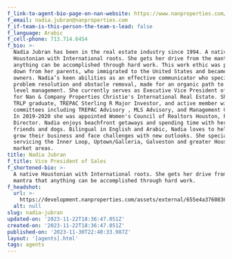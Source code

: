```yaml
---
f_link-to-agent-bio-page-on-nan-website: https://www.nanproperties.com/agents/75063-nadia-jubran
f_email: nadia.jubran@nanproperties.com
f_if-team-is-this-person-the-team-s-lead: false
f_language: Arabic
f_cell-phone: 713.714.6454
f_bio: >-
  Nadia Jubran has been in the real estate industry since 1994. A native
  Houstonian with International roots. She gets her drive from the mantra that
  anything can be accomplished through hard work. This work ethic was passed
  down from her parents, who immigrated to the United States and became business
  owners. Nadia’s keen abilities as an effective communicator who specializes in
  problem resolution and obstacle removal, made for an organic path to executive
  level management. She currently serves as Executive Vice President of Sales
  for Nan & Company Properties Christie's International Real Estate. She is a
  TRLP graduate, TREPAC Sterling R Major Investor, and active member with HAR
  committees including TREPAC Advisory , MLS Advisory, and Management Central.
  In 2019-2020 she was appointed Women's Council of Realtors Houston, Programs
  Director. Nadia enjoys beachfront getaways and spending time with her family,
  friends and dogs. Bilingual in English and Arabic, Nadia loves to help agents
  grow their business and face challenges with new outlooks. She specializes in
  servicing the Inner Loop, Uptown/Galleria, Galveston and greater Houston
  market areas.
title: Nadia Jubran
f_title: Vice President of Sales
f_shortened-bio: >-
  A native Houstonian with International roots. She gets her drive from the
  mantra that anything can be accomplished through hard work.
f_headshot:
  url: >-
    https://development.nanproperties.com/assets/external/655e4a3760836c380eae5d36_7f228c17fa463ef5f5dba1beb2608e44.webp
  alt: null
slug: nadia-jubran
updated-on: '2023-11-22T18:36:47.051Z'
created-on: '2023-11-22T18:36:47.051Z'
published-on: '2023-11-30T22:40:33.987Z'
layout: '[agents].html'
tags: agents
---
```



